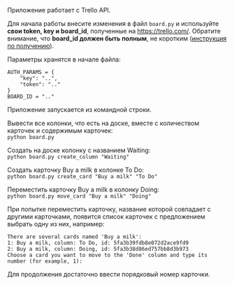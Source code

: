 Приложение работает с Trello API.  
  
Для начала работы внесите изменения в файл `board.py` и используйте **свои token, key и board_id**, полученные на https://trello.com/. Обратите внимание, что **board_id должен быть полным**, не коротким ([инструкция по получению](https://community.atlassian.com/t5/Trello-questions/How-to-get-Trello-Board-ID/qaq-p/1347525)).  
  
Параметры хранятся в начале файла:
```
AUTH_PARAMS = {
    "key": "..",
    "token": ".."
}
BOARD_ID = ".."
```
  
Приложение запускается из командной строки.
  
Вывести все колонки, что есть на доске, вместе с количеством карточек и содержимым карточек:  
```python board.py```

Создать на доске колонку с названием Waiting:  
`python board.py create_column "Waiting"`  
  
Создать карточку Buy a milk в колонке To Do:  
`python board.py create_card "Buy a milk" "To Do"`  
  
Переместить карточку Buy a milk в колонку Doing:  
`python board.py move_card "Buy a milk" "Doing"`  

При попытке переместить карточку, название которой совпадает с другими карточками, появится список карточек с предложением выбрать одну из них, например:  
```
There are several cards named 'Buy a milk':
1: Buy a milk, column: To Do, id: 5fa3b39fdb8e072d2ace9fd9
2: Buy a milk, column: Doing, id: 5fa3b38d86ed757bb8d3b973
Choose a card you want to move to the 'Done' column and type its number (for example, 1):
```
Для продолжения достаточно ввести порядковый номер карточки.
